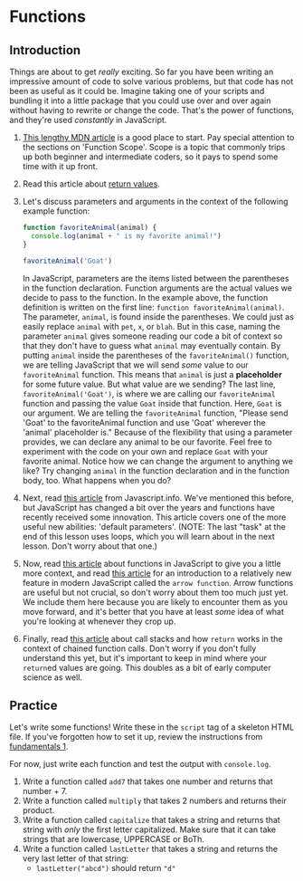 # Functions

## Introduction

Things are about to get _really_ exciting. So far you have been writing an impressive amount of code to solve various problems, but that code has not been as useful as it could be. Imagine taking one of your scripts and bundling it into a little package that you could use over and over again without having to rewrite or change the code. That's the power of functions, and they're used _constantly_ in JavaScript.

1. [This lengthy MDN article](https://developer.mozilla.org/en-US/docs/Learn/JavaScript/Building_blocks/Functions) is a good place to start. Pay special attention to the sections on 'Function Scope'. Scope is a topic that commonly trips up both beginner and intermediate coders, so it pays to spend some time with it up front.  
2. Read this article about [return values](https://developer.mozilla.org/en-US/docs/Learn/JavaScript/Building_blocks/Return_values).
3. Let's discuss parameters and arguments in the context of the following example function:

   ```javascript
   function favoriteAnimal(animal) {
     console.log(animal + " is my favorite animal!")
   }

   favoriteAnimal('Goat')
   ```

   In JavaScript, parameters are the items listed between the parentheses in the function declaration. Function arguments are the actual values we decide to pass to the function. In the example above, the function definition is written on the first line: `function favoriteAnimal(animal)`. The parameter, `animal`, is found inside the parentheses. We could just as easily replace `animal` with `pet`, `x`, or `blah`. But in this case, naming the parameter `animal` gives someone reading our code a bit of context so that they don't have to guess what `animal` may eventually contain. By putting `animal` inside the parentheses of the `favoriteAnimal()` function, we are telling JavaScript that we will send _some_ value to our `favoriteAnimal` function. This means that `animal` is just a **placeholder** for some future value. But what value are we sending? The last line, `favoriteAnimal('Goat')`, is where we are calling our `favoriteAnimal` function and passing the value `Goat` inside that function. Here, `Goat` is our argument. We are telling the `favoriteAnimal` function, "Please send 'Goat' to the favoriteAnimal function and use 'Goat' wherever the 'animal' placeholder is." Because of the flexibility that using a parameter provides, we can declare any animal to be our favorite. Feel free to experiment with the code on your own and replace `Goat` with your favorite animal. Notice how we can change the argument to anything we like? Try changing `animal` in the function declaration and in the function body, too. What happens when you do?

4. Next, read [this article](http://javascript.info/function-basics) from Javascript.info. We've mentioned this before, but JavaScript has changed a bit over the years and functions have recently received some innovation. This article covers one of the more useful new abilities: 'default parameters'. \(NOTE: The last "task" at the end of this lesson uses loops, which you will learn about in the next lesson.  Don't worry about that one.\)  
5. Now, read [this article](http://javascript.info/function-expressions) about functions in JavaScript to give you a little more context, and read [this article](http://javascript.info/arrow-functions-basics) for an introduction to a relatively new feature in modern JavaScript called the `arrow function`. Arrow functions are useful but not crucial, so don't worry about them too much just yet. We include them here because you are likely to encounter them as you move forward, and it's better that you have at least _some_ idea of what you're looking at whenever they crop up.
6. Finally, read [this article](https://medium.com/javascript-in-plain-english/node-call-stack-explained-fd9df1c49d2e) about call stacks and how `return` works in the context of chained function calls. Don't worry if you don't fully understand this yet, but it's important to keep in mind where your `return`ed values are going. This doubles as a bit of early computer science as well. 

## Practice

Let's write some functions! Write these in the `script` tag of a skeleton HTML file. If you've forgotten how to set it up, review the instructions from [fundamentals 1](https://www.theodinproject.com/courses/foundations/lessons/fundamentals-part-1#practice).

For now, just write each function and test the output with `console.log`.

1. Write a function called `add7` that takes one number and returns that number + 7.
2. Write a function called `multiply` that takes 2 numbers and returns their product.
3. Write a function called `capitalize` that takes a string and returns that string with _only_ the first letter capitalized.  Make sure that it can take strings that are lowercase, UPPERCASE or BoTh.
4. Write a function called `lastLetter` that takes a string and returns the very last letter of that string:
   * `lastLetter("abcd")` should return `"d"`


